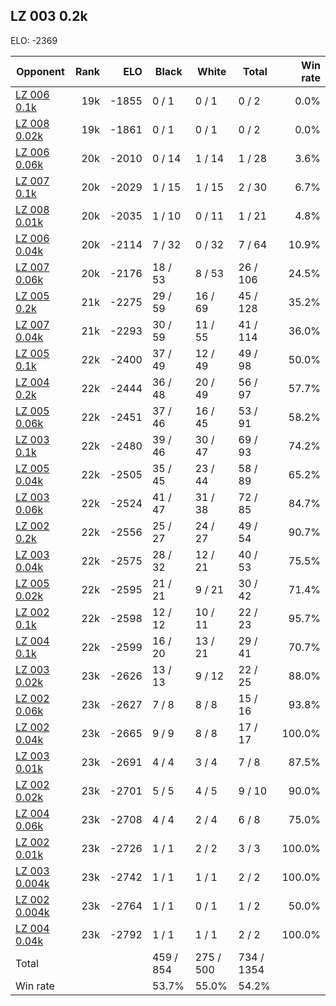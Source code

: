 ## LZ 003 0.2k ##

ELO: -2369

Opponent | Rank | ELO | Black | White | Total | Win rate
---------|-----:|----:|-------|-------|-------|-------:
[LZ 006 0.1k](LZ%20006%200.1k.md) | 19k | -1855 | 0 / 1 | 0 / 1 | 0 / 2 | 0.0%
[LZ 008 0.02k](LZ%20008%200.02k.md) | 19k | -1861 | 0 / 1 | 0 / 1 | 0 / 2 | 0.0%
[LZ 006 0.06k](LZ%20006%200.06k.md) | 20k | -2010 | 0 / 14 | 1 / 14 | 1 / 28 | 3.6%
[LZ 007 0.1k](LZ%20007%200.1k.md) | 20k | -2029 | 1 / 15 | 1 / 15 | 2 / 30 | 6.7%
[LZ 008 0.01k](LZ%20008%200.01k.md) | 20k | -2035 | 1 / 10 | 0 / 11 | 1 / 21 | 4.8%
[LZ 006 0.04k](LZ%20006%200.04k.md) | 20k | -2114 | 7 / 32 | 0 / 32 | 7 / 64 | 10.9%
[LZ 007 0.06k](LZ%20007%200.06k.md) | 20k | -2176 | 18 / 53 | 8 / 53 | 26 / 106 | 24.5%
[LZ 005 0.2k](LZ%20005%200.2k.md) | 21k | -2275 | 29 / 59 | 16 / 69 | 45 / 128 | 35.2%
[LZ 007 0.04k](LZ%20007%200.04k.md) | 21k | -2293 | 30 / 59 | 11 / 55 | 41 / 114 | 36.0%
[LZ 005 0.1k](LZ%20005%200.1k.md) | 22k | -2400 | 37 / 49 | 12 / 49 | 49 / 98 | 50.0%
[LZ 004 0.2k](LZ%20004%200.2k.md) | 22k | -2444 | 36 / 48 | 20 / 49 | 56 / 97 | 57.7%
[LZ 005 0.06k](LZ%20005%200.06k.md) | 22k | -2451 | 37 / 46 | 16 / 45 | 53 / 91 | 58.2%
[LZ 003 0.1k](LZ%20003%200.1k.md) | 22k | -2480 | 39 / 46 | 30 / 47 | 69 / 93 | 74.2%
[LZ 005 0.04k](LZ%20005%200.04k.md) | 22k | -2505 | 35 / 45 | 23 / 44 | 58 / 89 | 65.2%
[LZ 003 0.06k](LZ%20003%200.06k.md) | 22k | -2524 | 41 / 47 | 31 / 38 | 72 / 85 | 84.7%
[LZ 002 0.2k](LZ%20002%200.2k.md) | 22k | -2556 | 25 / 27 | 24 / 27 | 49 / 54 | 90.7%
[LZ 003 0.04k](LZ%20003%200.04k.md) | 22k | -2575 | 28 / 32 | 12 / 21 | 40 / 53 | 75.5%
[LZ 005 0.02k](LZ%20005%200.02k.md) | 22k | -2595 | 21 / 21 | 9 / 21 | 30 / 42 | 71.4%
[LZ 002 0.1k](LZ%20002%200.1k.md) | 22k | -2598 | 12 / 12 | 10 / 11 | 22 / 23 | 95.7%
[LZ 004 0.1k](LZ%20004%200.1k.md) | 22k | -2599 | 16 / 20 | 13 / 21 | 29 / 41 | 70.7%
[LZ 003 0.02k](LZ%20003%200.02k.md) | 23k | -2626 | 13 / 13 | 9 / 12 | 22 / 25 | 88.0%
[LZ 002 0.06k](LZ%20002%200.06k.md) | 23k | -2627 | 7 / 8 | 8 / 8 | 15 / 16 | 93.8%
[LZ 002 0.04k](LZ%20002%200.04k.md) | 23k | -2665 | 9 / 9 | 8 / 8 | 17 / 17 | 100.0%
[LZ 003 0.01k](LZ%20003%200.01k.md) | 23k | -2691 | 4 / 4 | 3 / 4 | 7 / 8 | 87.5%
[LZ 002 0.02k](LZ%20002%200.02k.md) | 23k | -2701 | 5 / 5 | 4 / 5 | 9 / 10 | 90.0%
[LZ 004 0.06k](LZ%20004%200.06k.md) | 23k | -2708 | 4 / 4 | 2 / 4 | 6 / 8 | 75.0%
[LZ 002 0.01k](LZ%20002%200.01k.md) | 23k | -2726 | 1 / 1 | 2 / 2 | 3 / 3 | 100.0%
[LZ 003 0.004k](LZ%20003%200.004k.md) | 23k | -2742 | 1 / 1 | 1 / 1 | 2 / 2 | 100.0%
[LZ 002 0.004k](LZ%20002%200.004k.md) | 23k | -2764 | 1 / 1 | 0 / 1 | 1 / 2 | 50.0%
[LZ 004 0.04k](LZ%20004%200.04k.md) | 23k | -2792 | 1 / 1 | 1 / 1 | 2 / 2 | 100.0%
Total | | | 459 / 854 | 275 / 500 | 734 / 1354 | 
Win rate| | | 53.7% | 55.0% | 54.2% | 
